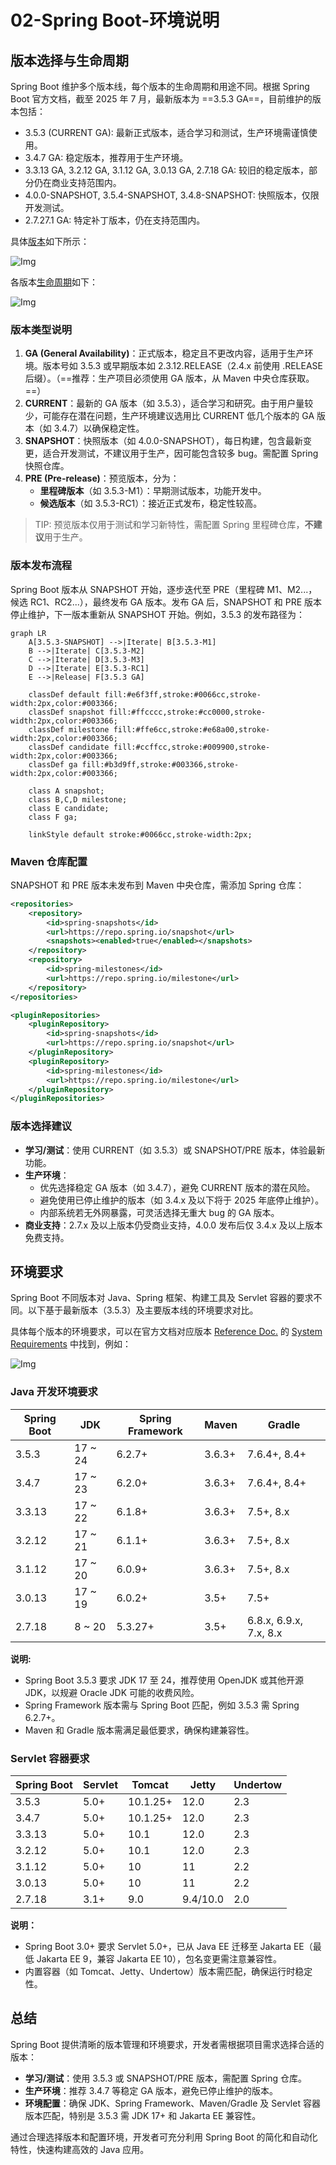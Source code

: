 # 02-Spring Boot-环境说明

## 版本选择与生命周期

Spring Boot 维护多个版本线，每个版本的生命周期和用途不同。根据 Spring Boot 官方文档，截至 2025 年 7 月，最新版本为 ==3.5.3 GA==，目前维护的版本包括：

* 3.5.3 (CURRENT GA): 最新正式版本，适合学习和测试，生产环境需谨慎使用。
* 3.4.7 GA: 稳定版本，推荐用于生产环境。
* 3.3.13 GA, 3.2.12 GA, 3.1.12 GA, 3.0.13 GA, 2.7.18 GA: 较旧的稳定版本，部分仍在商业支持范围内。
* 4.0.0-SNAPSHOT, 3.5.4-SNAPSHOT, 3.4.8-SNAPSHOT: 快照版本，仅限开发测试。
* 2.7.27.1 GA: 特定补丁版本，仍在支持范围内。

具体[版本](https://spring.io/projects/spring-boot#learn)如下所示：

![Img](./FILES/02-Spring%20Boot-环境说明.md/img-20250716200916.png)

各版本[生命周期](https://spring.io/projects/spring-boot#support)如下：

![Img](./FILES/02-Spring%20Boot-环境说明.md/img-20250716200950.png)

### 版本类型说明

1. **GA (General Availability)**：正式版本，稳定且不更改内容，适用于生产环境。版本号如 3.5.3 或早期版本如 2.3.12.RELEASE（2.4.x 前使用 .RELEASE 后缀）。（==推荐：生产项目必须使用 GA 版本，从 Maven 中央仓库获取。==）
2. **CURRENT**：最新的 GA 版本（如 3.5.3），适合学习和研究。由于用户量较少，可能存在潜在问题，生产环境建议选用比 CURRENT 低几个版本的 GA 版本（如 3.4.7）以确保稳定性。
3. **SNAPSHOT**：快照版本（如 4.0.0-SNAPSHOT），每日构建，包含最新变更，适合开发测试，不建议用于生产，因可能包含较多 bug。需配置 Spring 快照仓库。
4. **PRE (Pre-release)**：预览版本，分为：
    * **里程碑版本**（如 3.5.3-M1）：早期测试版本，功能开发中。
    * **候选版本**（如 3.5.3-RC1）：接近正式发布，稳定性较高。

> TIP: 预览版本仅用于测试和学习新特性，需配置 Spring 里程碑仓库，**不建议**用于生产。

### 版本发布流程

Spring Boot 版本从 SNAPSHOT 开始，逐步迭代至 PRE（里程碑 M1、M2...，候选 RC1、RC2...），最终发布 GA 版本。发布 GA 后，SNAPSHOT 和 PRE 版本停止维护，下一版本重新从 SNAPSHOT 开始。例如，3.5.3 的发布路径为：

```mermaid
graph LR
    A[3.5.3-SNAPSHOT] -->|Iterate| B[3.5.3-M1]
    B -->|Iterate| C[3.5.3-M2]
    C -->|Iterate| D[3.5.3-M3]
    D -->|Iterate| E[3.5.3-RC1]
    E -->|Release| F[3.5.3 GA]

    classDef default fill:#e6f3ff,stroke:#0066cc,stroke-width:2px,color:#003366;
    classDef snapshot fill:#ffcccc,stroke:#cc0000,stroke-width:2px,color:#003366;
    classDef milestone fill:#ffe6cc,stroke:#e68a00,stroke-width:2px,color:#003366;
    classDef candidate fill:#ccffcc,stroke:#009900,stroke-width:2px,color:#003366;
    classDef ga fill:#b3d9ff,stroke:#003366,stroke-width:2px,color:#003366;

    class A snapshot;
    class B,C,D milestone;
    class E candidate;
    class F ga;

    linkStyle default stroke:#0066cc,stroke-width:2px;
```

### Maven 仓库配置

SNAPSHOT 和 PRE 版本未发布到 Maven 中央仓库，需添加 Spring 仓库：

```xml
<repositories>
    <repository>
        <id>spring-snapshots</id>
        <url>https://repo.spring.io/snapshot</url>
        <snapshots><enabled>true</enabled></snapshots>
    </repository>
    <repository>
        <id>spring-milestones</id>
        <url>https://repo.spring.io/milestone</url>
    </repository>
</repositories>

<pluginRepositories>
    <pluginRepository>
        <id>spring-snapshots</id>
        <url>https://repo.spring.io/snapshot</url>
    </pluginRepository>
    <pluginRepository>
        <id>spring-milestones</id>
        <url>https://repo.spring.io/milestone</url>
    </pluginRepository>
</pluginRepositories>
```

### 版本选择建议

* **学习/测试**：使用 CURRENT（如 3.5.3）或 SNAPSHOT/PRE 版本，体验最新功能。
* **生产环境**：
    * 优先选择稳定 GA 版本（如 3.4.7），避免 CURRENT 版本的潜在风险。
    * 避免使用已停止维护的版本（如 3.4.x 及以下将于 2025 年底停止维护）。
    * 内部系统若无外网暴露，可灵活选择无重大 bug 的 GA 版本。
* **商业支持**：2.7.x 及以上版本仍受商业支持，4.0.0 发布后仅 3.4.x 及以上版本免费支持。

## 环境要求

Spring Boot 不同版本对 Java、Spring 框架、构建工具及 Servlet 容器的要求不同。以下基于最新版本（3.5.3）及主要版本线的环境要求对比。

具体每个版本的环境要求，可以在官方文档对应版本 [Reference Doc.](https://docs.spring.io/spring-boot/3.4/index.html) 的 [System Requirements](https://docs.spring.io/spring-boot/3.4/system-requirements.html) 中找到，例如：

![Img](./FILES/02-Spring%20Boot-环境说明.md/img-20250716202838.png)


### Java 开发环境要求

| Spring Boot | JDK | Spring Framework | Maven | Gradle |
| -- | -- | -- | -- | -- |
| 3.5.3 | 17 ~ 24 | 6.2.7+ | 3.6.3+ | 7.6.4+, 8.4+ |
| 3.4.7 | 17 ~ 23 | 6.2.0+ | 3.6.3+ | 7.6.4+, 8.4+ |
| 3.3.13 | 17 ~ 22 | 6.1.8+ | 3.6.3+ | 7.5+, 8.x |
| 3.2.12 | 17 ~ 21 | 6.1.1+ | 3.6.3+ | 7.5+, 8.x |
| 3.1.12 | 17 ~ 20 | 6.0.9+ | 3.6.3+ | 7.5+, 8.x |
| 3.0.13 | 17 ~ 19 | 6.0.2+ | 3.5+ | 7.5+ |
| 2.7.18 | 8 ~ 20 | 5.3.27+ | 3.5+ | 6.8.x, 6.9.x, 7.x, 8.x |

**说明:**

* Spring Boot 3.5.3 要求 JDK 17 至 24，推荐使用 OpenJDK 或其他开源 JDK，以规避 Oracle JDK 可能的收费风险。
* Spring Framework 版本需与 Spring Boot 匹配，例如 3.5.3 需 Spring 6.2.7+。
* Maven 和 Gradle 版本需满足最低要求，确保构建兼容性。

### Servlet 容器要求

| Spring Boot | Servlet | Tomcat | Jetty | Undertow |
| -- | -- | -- | -- | -- |
| 3.5.3 | 5.0+ | 10.1.25+ | 12.0 | 2.3 |
| 3.4.7 | 5.0+ | 10.1.25+ | 12.0 | 2.3 |
| 3.3.13 | 5.0+ | 10.1 | 12.0 | 2.3 |
| 3.2.12 | 5.0+ | 10.1 | 12.0 | 2.3 |
| 3.1.12 | 5.0+ | 10 | 11 | 2.2 |
| 3.0.13 | 5.0+ | 10 | 11 | 2.2 |
| 2.7.18 | 3.1+ | 9.0 | 9.4/10.0 | 2.0 |

**说明：**

* Spring Boot 3.0+ 要求 Servlet 5.0+，已从 Java EE 迁移至 Jakarta EE（最低 Jakarta EE 9，兼容 Jakarta EE 10），包名变更需注意兼容性。
* 内置容器（如 Tomcat、Jetty、Undertow）版本需匹配，确保运行时稳定性。

## 总结

Spring Boot 提供清晰的版本管理和环境要求，开发者需根据项目需求选择合适的版本：

* **学习/测试**：使用 3.5.3 或 SNAPSHOT/PRE 版本，需配置 Spring 仓库。
* **生产环境**：推荐 3.4.7 等稳定 GA 版本，避免已停止维护的版本。
* **环境配置**：确保 JDK、Spring Framework、Maven/Gradle 及 Servlet 容器版本匹配，特别是 3.5.3 需 JDK 17+ 和 Jakarta EE 兼容性。

通过合理选择版本和配置环境，开发者可充分利用 Spring Boot 的简化和自动化特性，快速构建高效的 Java 应用。
